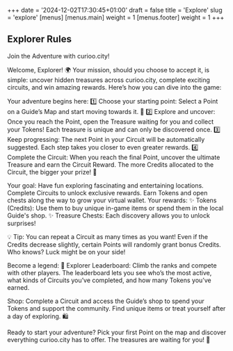 +++
date = '2024-12-02T17:30:45+01:00'
draft = false
title = 'Explore'
slug = 'explore'
[menus]
  [menus.main]
    weight = 1
  [menus.footer]
    weight = 1
+++

## Explorer Rules

Join the Adventure with curioo.city!

Welcome, Explorer! 🌍 Your mission, should you choose to accept it, is simple: uncover hidden treasures across curioo.city, complete exciting circuits, and win amazing rewards. Here’s how you can dive into the game:

Your adventure begins here:
1️⃣ Choose your starting point: Select a Point on a Guide’s Map and start moving towards it. 🌟
2️⃣ Explore and uncover: Once you reach the Point, open the Treasure waiting for you and collect your Tokens! Each treasure is unique and can only be discovered once.
3️⃣ Keep progressing: The next Point in your Circuit will be automatically suggested. Each step takes you closer to even greater rewards.
4️⃣ Complete the Circuit: When you reach the final Point, uncover the ultimate Treasure and earn the Circuit Reward. The more Credits allocated to the Circuit, the bigger your prize! 🎁

Your goal:
Have fun exploring fascinating and entertaining locations.
Complete Circuits to unlock exclusive rewards.
Earn Tokens and open chests along the way to grow your virtual wallet.
Your rewards:
✨ Tokens (Credits): Use them to buy unique in-game items or spend them in the local Guide's shop.
✨ Treasure Chests: Each discovery allows you to unlock surprises!

💡 Tip: You can repeat a Circuit as many times as you want! Even if the Credits decrease slightly, certain Points will randomly grant bonus Credits. Who knows? Luck might be on your side!

Become a legend:
👑 Explorer Leaderboard: Climb the ranks and compete with other players. The leaderboard lets you see who’s the most active, what kinds of Circuits you’ve completed, and how many Tokens you’ve earned.

Shop:
Complete a Circuit and access the Guide’s shop to spend your Tokens and support the community. Find unique items or treat yourself after a day of exploring. 🛍️

Ready to start your adventure? Pick your first Point on the map and discover everything curioo.city has to offer. The treasures are waiting for you! 🚀
